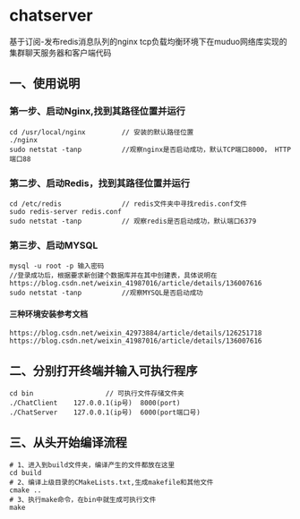 # chatserver
基于订阅-发布redis消息队列的nginx tcp负载均衡环境下在muduo网络库实现的集群聊天服务器和客户端代码

## 一、使用说明
### 第一步、启动Nginx,找到其路径位置并运行
	cd /usr/local/nginx			// 安装的默认路径位置
	./nginx
 	sudo netstat -tanp			//观察nginx是否启动成功，默认TCP端口8000， HTTP端口88
### 第二步、启动Redis，找到其路径位置并运行
	cd /etc/redis				// redis文件夹中寻找redis.conf文件
	sudo redis-server redis.conf
 	sudo netstat -tanp			// 观察redis是否启动成功，默认端口6379
### 第三步、启动MYSQL
	mysql -u root -p 输入密码
  	//登录成功后，根据要求新创建个数据库并在其中创建表，具体说明在https://blog.csdn.net/weixin_41987016/article/details/136007616
	sudo netstat -tanp 			//观察MYSQL是否启动成功
#### 三种环境安装参考文档
	https://blog.csdn.net/weixin_42973884/article/details/126251718
 	https://blog.csdn.net/weixin_41987016/article/details/136007616
## 二、分别打开终端并输入可执行程序
	cd bin					// 可执行文件存储文件夹
	./ChatClient	127.0.0.1(ip号) 	8000(port) 
	./ChatServer	127.0.0.1(ip号) 	6000(port端口号) 

## 三、从头开始编译流程
	# 1、进入到build文件夹，编译产生的文件都放在这里
	cd build
  	# 2、编译上级目录的CMakeLists.txt,生成makefile和其他文件
 	cmake ..
	# 3、执行make命令，在bin中就生成可执行文件
  	make
	
